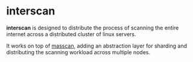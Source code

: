 # interscan

**interscan** is designed to distribute the process of scanning the entire internet across a distributed cluster of linux servers.

It works on top of [masscan](https://github.com/robertdavidgraham/masscan), adding an abstraction layer for sharding and distributing the scanning workload across multiple nodes.

